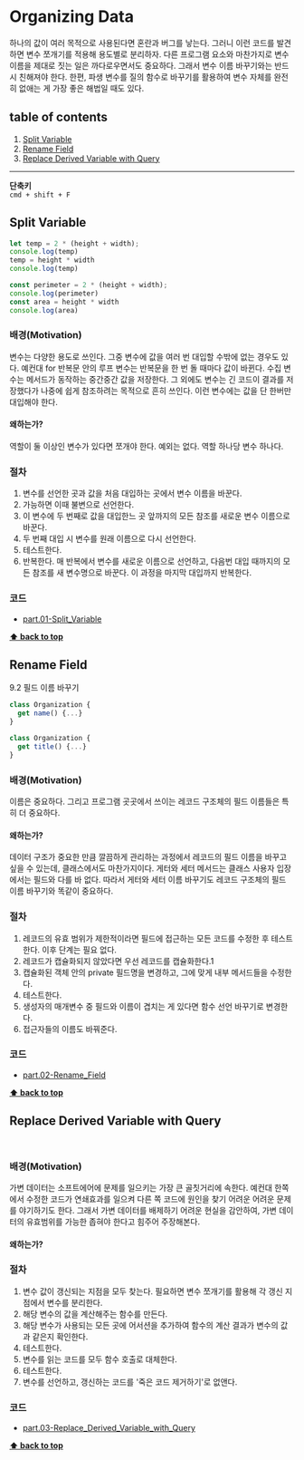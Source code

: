 # Organizing Data
하나의 값이 여러 목적으로 사용된다면 혼란과 버그를 낳는다. 그러니 이런 코드를 발견하면 변수 쪼개기를 적용해 용도별로 분리하자. 다른 프로그램 요소와 마찬가지로 변수 이름을 제대로 짓는 일은 까다로우면서도 중요하다. 그래서 변수 이름 바꾸기와는 반드시 친해져야 한다. 한편, 파생 변수를 질의 함수로 바꾸기를 활용하여 변수 자체를 완전히 없애는 게 가장 좋은 해법일 때도 있다.


## table of contents
1. [Split Variable](#split-variable)
1. [Rename Field](#rename-field)
1. [Replace Derived Variable with Query](#replace-derived-variable-with-query)


---

**단축키**  
`cmd + shift + F`



## Split Variable


```js
let temp = 2 * (height + width);
console.log(temp)
temp = height * width
console.log(temp)
```

```js
const perimeter = 2 * (height + width);
console.log(perimeter)
const area = height * width
console.log(area)
```

### 배경(Motivation)
변수는 다양한 용도로 쓰인다. 그중 변수에 값을 여러 번 대입할 수밖에 없는 경우도 있다. 예컨대 for 반복문 안의 루프 변수는 반복문을 한 번 돌 때마다 값이 바뀐다. 수집 변수는 메서드가 동작하는 중간중간 값을 저장한다. 그 외에도 변수는 긴 코드이 결과를 저장했다가 나중에 쉽게 참조하려는 목적으로 흔히 쓰인다. 이런 변수에는 값을 단 한버만 대입해야 한다.

#### 왜하는가?
역할이 둘 이상인 변수가 있다면 쪼개야 한다. 예외는 없다. 역할 하나당 변수 하나다.


### 절차
1. 변수를 선언한 곳과 값을 처음 대입하는 곳에서 변수 이름을 바꾼다. 
1. 가능하면 이때 불변으로 선언한다.
1. 이 변수에 두 번째로 값을 대입한느 곳 앞까지의 모든 참조를 새로운 변수 이름으로 바꾼다. 
1. 두 번째 대입 시 변수를 원래 이름으로 다시 선언한다.
1. 테스트한다.
1. 반복한다. 매 반복에서 변수를 새로운 이름으로 선언하고, 다음번 대입 때까지의 모든 참조를 새 변수명으로 바꾼다. 이 과정을 마지막 대입까지 반복한다.


### 코드
- [part.01-Split_Variable](./part.01-Split_Variable)


**[⬆ back to top](#table-of-contents)**



## Rename Field
9.2 필드 이름 바꾸기

```js
class Organization {
  get name() {...}
}
```

```js
class Organization {
  get title() {...}
}
```

### 배경(Motivation)
이름은 중요하다. 그리고 프로그램 곳곳에서 쓰이는 레코드 구조체의 필드 이름들은 특히 더 중요하다. 


#### 왜하는가?
데이터 구조가 중요한 만큼 깔끔하게 관리하는 과정에서 레코드의 필드 이름을 바꾸고 싶을 수 있는데, 클래스에서도 마찬가지이다. 게터와 세터 메서드는 클래스 사용자 입장에서는 필드와 다를 바 없다. 따라서 게터와 세터 이름 바꾸기도 레코드 구조체의 필드 이름 바꾸기와 똑같이 중요하다.


### 절차
1. 레코드의 유효 범위가 제한적이라면 필드에 접근하는 모든 코드를 수정한 후 테스트한다. 이후 단계는 필요 없다.
1. 레코드가 캡슐화되지 않았다면 우선 레코드를 캡슐화한다.1
1. 캡슐화된 객체 안의 private 필드명을 변경하고, 그에 맞게 내부 메서드들을 수정한다.
1. 테스트한다.
1. 생성자의 매개변수 중 필드와 이름이 겹치는 게 있다면 함수 선언 바꾸기로 변경한다.
1. 접근자들의 이름도 바꿔준다.

### 코드
- [part.02-Rename_Field](./part.02-Rename_Field)


**[⬆ back to top](#table-of-contents)**


## Replace Derived Variable with Query


```js

```

```js

```

### 배경(Motivation)
가변 데이터는 소프트에어에 문제를 일으키는 가장 큰 골칫거리에 속한다. 예컨대 한쪽에서 수정한 코드가 연쇄효과를 일으켜 다른 쪽 코드에 원인을 찾기 어려운 어려운 문제를 야기하기도 한다. 그래서 가변 데이터를 배제하기 어려운 현실을 감안하여, 가변 데이터의 유효범위를 가능한 좁혀야 한다고 힘주어 주장해본다.



#### 왜하는가?



### 절차
1. 변수 값이 갱신되는 지점을 모두 찾는다. 필요하면 변수 쪼개기를 활용해 각 갱신 지점에서 변수를 분리한다.
1. 해당 변수의 값을 계산해주는 함수를 만든다.
1. 해당 변수가 사용되는 모든 곳에 어서션을 추가하여 함수의 계산 결과가 변수의 값과 같은지 확인한다.
1. 테스트한다.
1. 변수를 읽는 코드를 모두 함수 호출로 대체한다.
1. 테스트한다.
1. 변수를 선언하고, 갱신하는 코드를 '죽은 코드 제거하기'로 없앤다.

### 코드
- [part.03-Replace_Derived_Variable_with_Query](./part.03-Replace_Derived_Variable_with_Query)


**[⬆ back to top](#table-of-contents)**

